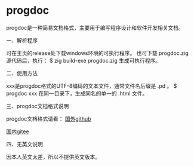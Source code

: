 # progdoc
progdoc是一种简易文档格式，主要用于编写程序设计和软件开发相关文档。


一、解析程序

可在主页的release处下载windows环境的可执行程序。
也可下载 progdoc.zig 源代码后，执行：
$ zig build-exe progdoc.zig
生成可执行程序。


二、使用方法

xxx是progdoc格式的UTF-8编码的文本文件，通常文件名后缀是 .pd 。
$ progdoc xxx
在同一目录下，生成同名的单一的 .html 文件。


三、progdoc文档格式说明

progdoc文档格式请看：
[国外github]( https://sxwangzhiwen.github.io/progdoc/progdoc.html)


[国内gitee]( https://sxwangzhiwen.gitee.io/progdoc/progdoc.html)


四、无英文说明

因本人英文太差，所以不提供英文版本。